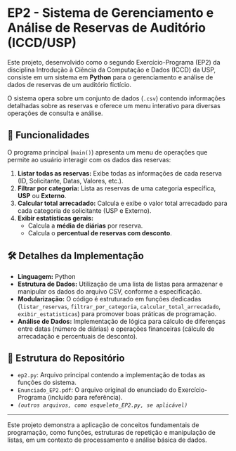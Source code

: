 # EP2 - Sistema de Gerenciamento e Análise de Reservas de Auditório (ICCD/USP)

Este projeto, desenvolvido como o segundo Exercício-Programa (EP2) da disciplina Introdução à Ciência da Computação e Dados (ICCD) da USP, consiste em um sistema em **Python** para o gerenciamento e análise de dados de reservas de um auditório fictício.

O sistema opera sobre um conjunto de dados (`.csv`) contendo informações detalhadas sobre as reservas e oferece um menu interativo para diversas operações de consulta e análise.

## 🚀 Funcionalidades

O programa principal (`main()`) apresenta um menu de operações que permite ao usuário interagir com os dados das reservas:

1.  **Listar todas as reservas:** Exibe todas as informações de cada reserva (ID, Solicitante, Datas, Valores, etc.).
2.  **Filtrar por categoria:** Lista as reservas de uma categoria específica, **USP** ou **Externo**.
3.  **Calcular total arrecadado:** Calcula e exibe o valor total arrecadado para cada categoria de solicitante (USP e Externo).
4.  **Exibir estatísticas gerais:**
    * Calcula a **média de diárias** por reserva.
    * Calcula o **percentual de reservas com desconto**.

## 🛠️ Detalhes da Implementação

* **Linguagem:** Python
* **Estrutura de Dados:** Utilização de uma lista de listas para armazenar e manipular os dados do arquivo CSV, conforme a especificação.
* **Modularização:** O código é estruturado em funções dedicadas (`listar_reservas`, `filtrar_por_categoria`, `calcular_total_arrecadado`, `exibir_estatisticas`) para promover boas práticas de programação.
* **Análise de Dados:** Implementação de lógica para cálculo de diferenças entre datas (número de diárias) e operações financeiras (cálculo de arrecadação e percentuais de desconto).

## 📄 Estrutura do Repositório

* `ep2.py`: Arquivo principal contendo a implementação de todas as funções do sistema.
* `Enunciado_EP2.pdf`: O arquivo original do enunciado do Exercício-Programa (incluído para referência).
* *`(outros arquivos, como esqueleto_EP2.py, se aplicável)`*

---

Este projeto demonstra a aplicação de conceitos fundamentais de programação, como funções, estruturas de repetição e manipulação de listas, em um contexto de processamento e análise básica de dados.
